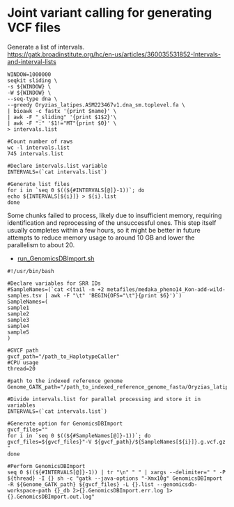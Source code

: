 # Joint variant calling for generating VCF files
Generate a list of intervals.   
https://gatk.broadinstitute.org/hc/en-us/articles/360035531852-Intervals-and-interval-lists
```
WINDOW=1000000
seqkit sliding \
-s ${WINDOW} \
-W ${WINDOW} \
--seq-type dna \
--greedy Oryzias_latipes.ASM223467v1.dna_sm.toplevel.fa \
| bioawk -c fastx '{print $name}' \
| awk -F "_sliding" '{print $1$2}'\
| awk -F ":" '$1!="MT"{print $0}' \
> intervals.list

#Count number of raws
wc -l intervals.list 
745 intervals.list

#Declare intervals.list variable
INTERVALS=(`cat intervals.list`)

#Generate list files
for i in `seq 0 $((${#INTERVALS[@]}-1))`; do
echo ${INTERVALS[${i}]} > ${i}.list
done
```


Some chunks failed to process, likely due to insufficient memory, requiring identification and reprocessing of the unsuccessful ones. This step itself usually completes within a few hours, so it might be better in future attempts to reduce memory usage to around 10 GB and lower the parallelism to about 20.

- [run_GenomicsDBImport.sh](scripts/run_GenomicsDBImport.sh)
```
#!/usr/bin/bash

#Declare variables for SRR IDs
#SampleNames=(`cat <(tail -n +2 metafiles/medaka_pheno14_Kon-add-wild-samples.tsv | awk -F "\t" 'BEGIN{OFS="\t"}{print $6}')`)
SampleNames=(
sample1
sample2
sample3
sample4
sample5
)

#GVCF path
gvcf_path="/path_to_HaplotypeCaller"
#CPU usage
thread=20

#path to the indexed reference genome
Genome_GATK_path="/path_to_indexed_reference_genome_fasta/Oryzias_latipes.ASM223467v1.dna_sm.toplevel.fa"

#Divide intervals.list for parallel processing and store it in variables
INTERVALS=(`cat intervals.list`)

#Generate option for GenomicsDBImport
gvcf_files=""
for i in `seq 0 $((${#SampleNames[@]}-1))`; do
gvcf_files=${gvcf_files}"-V ${gvcf_path}/${SampleNames[${i}]}.g.vcf.gz "
done

#Perform GenomicsDBImport
seq 0 $((${#INTERVALS[@]}-1)) | tr "\n" " " | xargs --delimiter=" " -P ${thread} -I {} sh -c "gatk --java-options "-Xmx10g" GenomicsDBImport -R ${Genome_GATK_path} ${gvcf_files} -L {}.list --genomicsdb-workspace-path {}_db 2>{}.GenomicsDBImport.err.log 1>{}.GenomicsDBImport.out.log"
```
